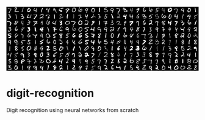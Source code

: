 ![ ](results/portada.jpg)

# digit-recognition
Digit recognition using neural networks from scratch

